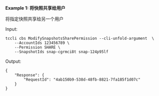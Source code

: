 **Example 1: 将快照共享给用户**

将指定快照共享给另一个用户

Input: 

```
tccli cbs ModifySnapshotsSharePermission --cli-unfold-argument  \
    --AccountIds 123456789 \
    --Permission SHARE \
    --SnapshotIds snap-cgrmci8t snap-124p95lf
```

Output: 
```
{
    "Response": {
        "RequestId": "4ab150b9-538d-48fb-8821-7fa185f1d07c"
    }
}
```

